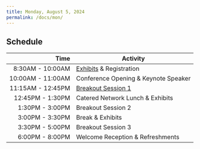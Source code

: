 ```yaml
---
title: Monday, August 5, 2024
permalink: /docs/mon/
---
```


## Schedule

|          **Time** | **Activity**                         |
|------------------:|--------------------------------------|
|  8:30AM - 10:00AM | [Exhibits](../exhibitors/) & Registration              |
| 10:00AM - 11:00AM | Conference Opening & Keynote Speaker |
| 11:15AM - 12:45PM | [Breakout Session 1](../breakout1/)                   |
|  12:45PM - 1:30PM | Catered Network Lunch & Exhibits     |
|   1:30PM - 3:00PM | Breakout Session 2                   |
|   3:00PM - 3:30PM | Break & Exhibits                     |
|   3:30PM - 5:00PM | Breakout Session 3                   |
|   6:00PM - 8:00PM | Welcome Reception & Refreshments     |